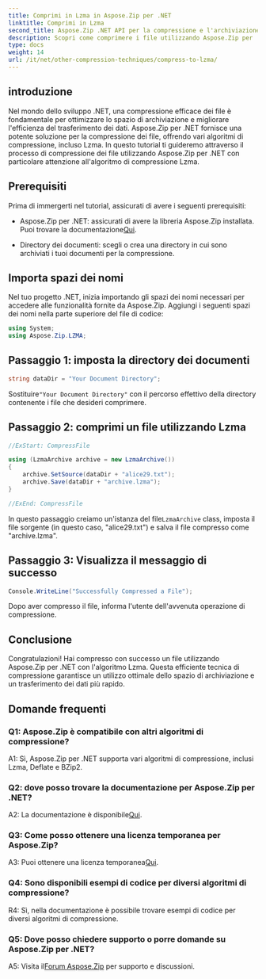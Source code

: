 ```yaml
---
title: Comprimi in Lzma in Aspose.Zip per .NET
linktitle: Comprimi in Lzma
second_title: Aspose.Zip .NET API per la compressione e l'archiviazione dei file
description: Scopri come comprimere i file utilizzando Aspose.Zip per .NET con il potente algoritmo Lzma. Ottimizza l'archiviazione e migliora l'efficienza del trasferimento dei dati senza sforzo.
type: docs
weight: 14
url: /it/net/other-compression-techniques/compress-to-lzma/
---
```

## introduzione

Nel mondo dello sviluppo .NET, una compressione efficace dei file è fondamentale per ottimizzare lo spazio di archiviazione e migliorare l'efficienza del trasferimento dei dati. Aspose.Zip per .NET fornisce una potente soluzione per la compressione dei file, offrendo vari algoritmi di compressione, incluso Lzma. In questo tutorial ti guideremo attraverso il processo di compressione dei file utilizzando Aspose.Zip per .NET con particolare attenzione all'algoritmo di compressione Lzma.

## Prerequisiti

Prima di immergerti nel tutorial, assicurati di avere i seguenti prerequisiti:

-  Aspose.Zip per .NET: assicurati di avere la libreria Aspose.Zip installata. Puoi trovare la documentazione[Qui](https://reference.aspose.com/zip/net/).

- Directory dei documenti: scegli o crea una directory in cui sono archiviati i tuoi documenti per la compressione.

## Importa spazi dei nomi

Nel tuo progetto .NET, inizia importando gli spazi dei nomi necessari per accedere alle funzionalità fornite da Aspose.Zip. Aggiungi i seguenti spazi dei nomi nella parte superiore del file di codice:

```csharp
using System;
using Aspose.Zip.LZMA;
```

## Passaggio 1: imposta la directory dei documenti

```csharp
string dataDir = "Your Document Directory";
```

 Sostituire`"Your Document Directory"` con il percorso effettivo della directory contenente i file che desideri comprimere.

## Passaggio 2: comprimi un file utilizzando Lzma

```csharp
//ExStart: CompressFile

using (LzmaArchive archive = new LzmaArchive())
{
    archive.SetSource(dataDir + "alice29.txt");
    archive.Save(dataDir + "archive.lzma");
}

//ExEnd: CompressFile
```

 In questo passaggio creiamo un'istanza del file`LzmaArchive` class, imposta il file sorgente (in questo caso, "alice29.txt") e salva il file compresso come "archive.lzma".

## Passaggio 3: Visualizza il messaggio di successo

```csharp
Console.WriteLine("Successfully Compressed a File");
```

Dopo aver compresso il file, informa l'utente dell'avvenuta operazione di compressione.

## Conclusione

Congratulazioni! Hai compresso con successo un file utilizzando Aspose.Zip per .NET con l'algoritmo Lzma. Questa efficiente tecnica di compressione garantisce un utilizzo ottimale dello spazio di archiviazione e un trasferimento dei dati più rapido.

## Domande frequenti

### Q1: Aspose.Zip è compatibile con altri algoritmi di compressione?

A1: Sì, Aspose.Zip per .NET supporta vari algoritmi di compressione, inclusi Lzma, Deflate e BZip2.

### Q2: dove posso trovare la documentazione per Aspose.Zip per .NET?

 A2: La documentazione è disponibile[Qui](https://reference.aspose.com/zip/net/).

### Q3: Come posso ottenere una licenza temporanea per Aspose.Zip?

 A3: Puoi ottenere una licenza temporanea[Qui](https://purchase.aspose.com/temporary-license/).

### Q4: Sono disponibili esempi di codice per diversi algoritmi di compressione?

R4: Sì, nella documentazione è possibile trovare esempi di codice per diversi algoritmi di compressione.

### Q5: Dove posso chiedere supporto o porre domande su Aspose.Zip per .NET?

 A5: Visita il[Forum Aspose.Zip](https://forum.aspose.com/c/zip/37) per supporto e discussioni.